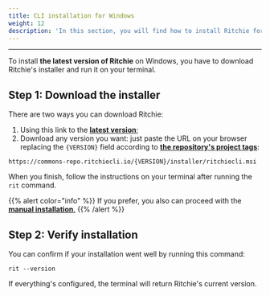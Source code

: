 ```yaml
---
title: CLI installation for Windows
weight: 12
description: 'In this section, you will find how to install Ritchie for Windows.'
---
```


---

To install **the latest version of Ritchie** on Windows, you have to download Ritchie's installer and run it on your terminal.

## Step 1: Download the installer

There are two ways you can download Ritchie:
1. Using this link to the [**latest version**](https://commons-repo.ritchiecli.io/latest/ritchiecli.msi);
2.  Download any version you want: just paste the URL on your browser replacing the `{VERSION}` field according to [**the repository's project tags**](https://github.com/ZupIT/ritchie-cli/tags):

```url
https://commons-repo.ritchiecli.io/{VERSION}/installer/ritchiecli.msi
```

When you finish, follow the instructions on your terminal after running the `rit` command.

{{% alert color="info" %}}
If you prefer, you also can proceed with the[ **manual installation**.](/docs-ritchie/getting-started/manual-installation/)
{{% /alert %}}

## Step 2: Verify installation

You can confirm if your installation went well by running this command: 

```text
rit --version
```

If everything's configured, the terminal will return Ritchie's current version.
